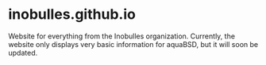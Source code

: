 # inobulles.github.io

Website for everything from the Inobulles organization. Currently, the website only displays very basic information for aquaBSD, but it will soon be updated.
